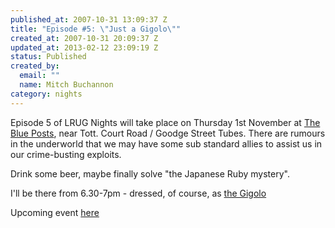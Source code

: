 ```yaml
--- 
published_at: 2007-10-31 13:09:37 Z
title: "Episode #5: \"Just a Gigolo\""
created_at: 2007-10-31 20:09:37 Z
updated_at: 2013-02-12 23:09:19 Z
status: Published
created_by: 
  email: ""
  name: Mitch Buchannon
category: nights
---
```


Episode 5 of LRUG Nights will take place on Thursday 1st November at [The Blue Posts](http://fancyapint.com/pubs/pub1.html), near Tott. Court Road / Goodge Street Tubes. There are rumours in the underworld that we may have some sub standard allies to assist us in our crime-busting exploits.

Drink some beer, maybe finally solve "the Japanese Ruby mystery".

I'll be there from 6.30-7pm - dressed, of course, as [the Gigolo](http://www.tv.com/baywatch-nights/just-a-gigolo/episode/41745/summary.html)

Upcoming event [here](http://upcoming.yahoo.com/event/309671)
